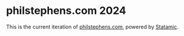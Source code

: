 # philstephens.com 2024

This is the current iteration of [philstephens.com](https://philstephens.com), powered by [Statamic](https://statamic.com/).

